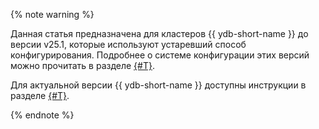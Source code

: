 {% note warning %}

Данная статья предназначена для кластеров {{ ydb-short-name }} до версии v25.1, которые используют устаревший способ конфигурирования. Подробнее о системе конфигурации этих версий можно прочитать в разделе [{#T}](../index.md).

Для актуальной версии {{ ydb-short-name }} доступны инструкции в разделе [{#T}](../../configuration-v2/config-overview.md).

{% endnote %}

